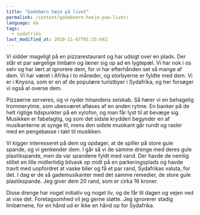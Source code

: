 ```yaml
---
title: "Gadebørn høje på livet"
permalink: /content/gadeboern-hoeje-paa-livet/
language: da
tags:
  - sydafrika
last_modified_at: 2010-11-07T01:35:04Z
---
```


Vi sidder mageligt på en pizzarestaurant og har udsigt over en plads. Der står et par sørgelige limbørn og læner sig op ad en lygtepæl. Vi har nok i os selv og har lært at ignorere dem, for vi har efterhånden set så mange af dem. Vi har været i Afrika i to måneder, og storbyerne er fyldte med dem. Vi er i Knysna, som er en af de populære turistbyer i Sydafrika, og her forsøger vi også at overse dem.

Pizzaerne serveres, og vi nyder hinandens selskab. Så hører vi en behagelig trommerytme, som ubesværet afløses af en anden rytme. En banker på de helt rigtige tidspunkter på en xylofon, og man får lyst til at bevæge sig. Musikken er fabelagtig, og som det sidste krydderi begynder en af musikanterne at synge til, mens den sidste musikant går rundt og rasler med en pengebøsse i takt til musikken.

Vi kigger interesseret på dem og opdager, at de spiller på store gule spande, og vi genkender dem. I går så vi de samme drenge med deres gule plastikspande, men da var spandene fyldt med vand. Der havde de nemlig stillet en lille midlertidig bilvask op midt på en parkeringsplads og havde travlt med uopfordret at vaske biler og få et par rand, Sydafrikas valuta, for det. I dag er de så gademusikanter med det samme remedier, de store gule plastikspande. Jeg giver dem 20 rand, som er cirka 16 kroner.

Disse drenge har noget initiativ og noget liv, og de får til dagen og vejen ved at vise det. Foretagsomhed vil jeg gerne støtte. Jeg ignorerer stadig limbørnene, for en hånd ud er ikke en hånd op for Sydafrika.
